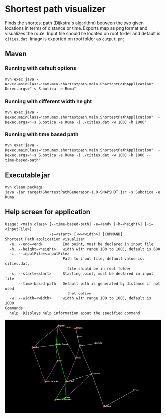 # Shortest path visualizer
Finds the shortest path (Dijkstra's algorithm) between the two given locations in terms of distance or time. Exports map as png format and visualizes the route. Input file should be located on root folder and default is `cities.dat`. Image is exported on root folder as `output.png` 

## Maven
### Running with default options
```
mvn exec:java -Dexec.mainClass="com.mex.shortestpath.main.ShortestPathApplication"  -Dexec.args="-s Subotica -e Ruma"
```
### Running with different width height
```
mvn exec:java -Dexec.mainClass="com.mex.shortestpath.main.ShortestPathApplication"  -Dexec.args="-s Subotica -e Ruma -i ./cities.dat -w 1000 -h 1000"
```
### Running with time based path
```
mvn exec:java -Dexec.mainClass="com.mex.shortestpath.main.ShortestPathApplication"  -Dexec.args="-s Subotica -e Ruma -i ./cities.dat -w 1000 -h 1000 --time-based-path"
```
## Executable jar
```
mvn clean package
java -jar target/ShortestPathGenerator-1.0-SNAPSHOT.jar -s Subotica -e Ruma
```

## Help screen for application
```
Usage: <main class> [--time-based-path] -e=<end> [-h=<height>] [-i=<inputFile>]
                    -s=<start> [-w=<width>] [COMMAND]
Shortest Path application visualizer
  -e, --end=<end>         End point, must be declared in input file
  -h, --height=<height>   width with range 100 to 1000, default is 600
  -i, --inputFile=<inputFile>
                          Path to input file, default value is: cities.dat,
                            file should be in root folder
  -s, --start=<start>     Starting point, must be declared in input file
      --time-based-path   Default path is generated by distance if not used
                            that option
  -w, --width=<width>     width with range 100 to 1000, default is 1000
Commands:
  help  Displays help information about the specified command
```

![alt text](./sample_output/output.png "Sample output from Subotica to Ruma")
